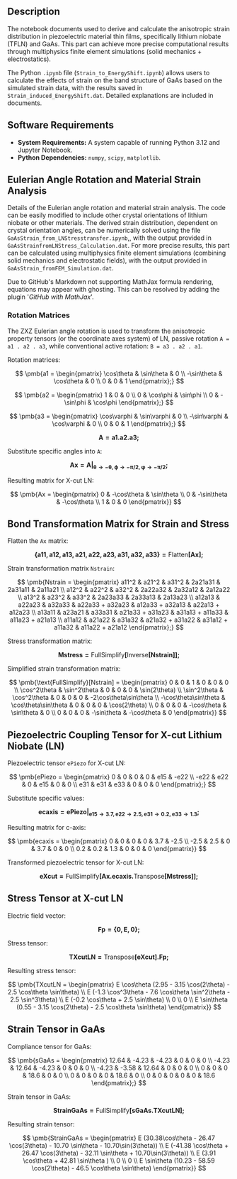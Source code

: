 ## Description
The notebook documents used to derive and calculate the anisotropic strain distribution in piezoelectric material thin films, specifically lithium niobate (TFLN) and GaAs. This part can achieve more precise computational results through multiphysics finite element simulations (solid mechanics + electrostatics). 

The Python `.ipynb` file (`Strain_to_EnergyShift.ipynb`) allows users to calculate the effects of strain on the band structure of GaAs based on the simulated strain data, with the results saved in `Strain_induced_EnergyShift.dat`. Detailed explanations are included in documents.

## Software Requirements
- **System Requirements:** A system capable of running Python 3.12 and Jupyter Notebook.  
- **Python Dependencies:** `numpy`, `scipy`, `matplotlib`.

## Eulerian Angle Rotation and Material Strain Analysis
Details of the Eulerian angle rotation and material strain analysis. The code can be easily modified to include other crystal orientations of lithium niobate or other materials. The derived strain distribution, dependent on crystal orientation angles, can be numerically solved using the file `GaAsStrain_from_LNStresstransfer.ipynb`,, with the output provided in `GaAsStrainfromLNStress_Calculation.dat`. For more precise results, this part can be calculated using multiphysics finite element simulations (combining solid mechanics and electrostatic fields), with the output provided in `GaAsStrain_fromFEM_Simulation.dat`.

Due to GitHub's Markdown not supporting MathJax formula rendering, equations may appear with ghosting. This can be resolved by adding the plugin '*GitHub with MathJax*'.
### Rotation Matrices

The ZXZ Eulerian angle rotation is used to  transform the anisotropic property tensors (or the coordinate axes system) of LN, passive rotation `A = a1 . a2 . a3`, while conventional active rotation: `B = a3 . a2 . a1`.

Rotation matrices:

$$
\pmb{a1 = \begin{pmatrix} \cos\theta & \sin\theta & 0 \\ -\sin\theta & \cos\theta & 0 \\ 0 & 0 & 1 \end{pmatrix};}
$$

$$
\pmb{a2 = \begin{pmatrix} 1 & 0 & 0 \\ 0 & \cos\phi & \sin\phi \\ 0 & -\sin\phi & \cos\phi \end{pmatrix};}
$$

$$
\pmb{a3 = \begin{pmatrix} \cos\varphi & \sin\varphi & 0 \\ -\sin\varphi & \cos\varphi & 0 \\ 0 & 0 & 1 \end{pmatrix};}
$$

$$
\pmb{A = a1 . a2 . a3;}
$$

Substitute specific angles into `A`:

$$
\pmb{Ax = A \Big|_{\theta \to -\theta, \phi \to -\pi/2, \varphi \to -\pi/2};}
$$

Resulting matrix for X-cut LN:

$$
\pmb{Ax = \begin{pmatrix} 0 & -\cos\theta & \sin\theta \\ 0 & -\sin\theta & -\cos\theta \\ 1 & 0 & 0 \end{pmatrix}}
$$

## Bond Transformation Matrix for Strain and Stress

Flatten the `Ax` matrix:

$$
\pmb{\{a11, a12, a13, a21, a22, a23, a31, a32, a33\} = \text{Flatten}[Ax];}
$$

Strain transformation matrix `Nstrain`:

$$
\pmb{Nstrain = \begin{pmatrix}
a11^2 & a21^2 & a31^2 & 2a21a31 & 2a31a11 & 2a11a21 \\
a12^2 & a22^2 & a32^2 & 2a22a32 & 2a32a12 & 2a12a22 \\
a13^2 & a23^2 & a33^2 & 2a23a33 & 2a33a13 & 2a13a23 \\
a12a13 & a22a23 & a32a33 & a22a33 + a32a23 & a12a33 + a32a13 & a22a13 + a12a23 \\
a13a11 & a23a21 & a33a31 & a21a33 + a31a23 & a31a13 + a11a33 & a11a23 + a21a13 \\
a11a12 & a21a22 & a31a32 & a21a32 + a31a22 & a31a12 + a11a32 & a11a22 + a21a12
\end{pmatrix};}
$$

Stress transformation matrix:

$$
\pmb{Mstress = \text{FullSimplify}[\text{Inverse}[Nstrain]];}
$$

Simplified strain transformation matrix:

$$
\pmb{\text{FullSimplify}[Nstrain] = \begin{pmatrix}
0 & 0 & 1 & 0 & 0 & 0 \\
\cos^2\theta & \sin^2\theta & 0 & 0 & 0 & \sin(2\theta) \\
\sin^2\theta & \cos^2\theta & 0 & 0 & 0 & -2\cos\theta\sin\theta \\
-\cos\theta\sin\theta & \cos\theta\sin\theta & 0 & 0 & 0 & \cos(2\theta) \\
0 & 0 & 0 & -\cos\theta & \sin\theta & 0 \\
0 & 0 & 0 & -\sin\theta & -\cos\theta & 0
\end{pmatrix}}
$$

## Piezoelectric Coupling Tensor for X-cut Lithium Niobate (LN)

Piezoelectric tensor `ePiezo` for X-cut LN:

$$
\pmb{ePiezo = \begin{pmatrix} 0 & 0 & 0 & 0 & e15 & -e22 \\ -e22 & e22 & 0 & e15 & 0 & 0 \\ e31 & e31 & e33 & 0 & 0 & 0 \end{pmatrix};}
$$

Substitute specific values:

$$
\pmb{ecaxis = ePiezo \Big|_{e15 \to 3.7, e22 \to 2.5, e31 \to 0.2, e33 \to 1.3};}
$$

Resulting matrix for c-axis:

$$
\pmb{ecaxis = \begin{pmatrix} 0 & 0 & 0 & 0 & 3.7 & -2.5 \\ -2.5 & 2.5 & 0 & 3.7 & 0 & 0 \\ 0.2 & 0.2 & 1.3 & 0 & 0 & 0 \end{pmatrix}}
$$

Transformed piezoelectric tensor for X-cut LN:

$$
\pmb{eXcut = \text{FullSimplify}[Ax . ecaxis . \text{Transpose}[Mstress]];}
$$

## Stress Tensor at X-cut LN

Electric field vector:

$$
\pmb{Fp = \{0, E, 0\};}
$$

Stress tensor:

$$
\pmb{TXcutLN = \text{Transpose}[eXcut] . Fp;}
$$

Resulting stress tensor:

$$
\pmb{TXcutLN = \begin{pmatrix}
E \cos\theta (2.95 - 3.15 \cos(2\theta) - 2.5 \cos\theta \sin\theta) \\
E (-1.3 \cos^3\theta - 7.6 \cos\theta \sin^2\theta - 2.5 \sin^3\theta) \\
E (-0.2 \cos\theta + 2.5 \sin\theta) \\
0 \\
0 \\
E \sin\theta (0.55 - 3.15 \cos(2\theta) - 2.5 \cos\theta \sin\theta)
\end{pmatrix}}
$$

## Strain Tensor in GaAs

Compliance tensor for GaAs:

$$
\pmb{sGaAs = \begin{pmatrix}
12.64 & -4.23 & -4.23 & 0 & 0 & 0 \\
-4.23 & 12.64 & -4.23 & 0 & 0 & 0 \\
-4.23 & -3.58 & 12.64 & 0 & 0 & 0 \\
0 & 0 & 0 & 18.6 & 0 & 0 \\
0 & 0 & 0 & 0 & 18.6 & 0 \\
0 & 0 & 0 & 0 & 0 & 18.6
\end{pmatrix};}
$$

Strain tensor in GaAs:

$$
\pmb{StrainGaAs = \text{FullSimplify}[sGaAs . TXcutLN];}
$$

Resulting strain tensor:

$$
\pmb{StrainGaAs = \begin{pmatrix}
E (30.38\cos\theta - 26.47 \cos(3\theta) - 10.70  \sin\theta - 10.70\sin(3\theta)) \\
E (-41.38 \cos\theta + 26.47 \cos(3\theta) - 32.11  \sin\theta + 10.70\sin(3\theta)) \\
E (3.91 \cos\theta + 42.81 \sin\theta ) \\
0 \\
0 \\
E \sin\theta (10.23 - 58.59 \cos(2\theta) - 46.5 \cos\theta \sin\theta)
\end{pmatrix}}
$$

